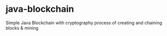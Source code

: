 # java-blockchain
Simple Java Blockchain with cryptography process of creating and chaining blocks &amp; mining
